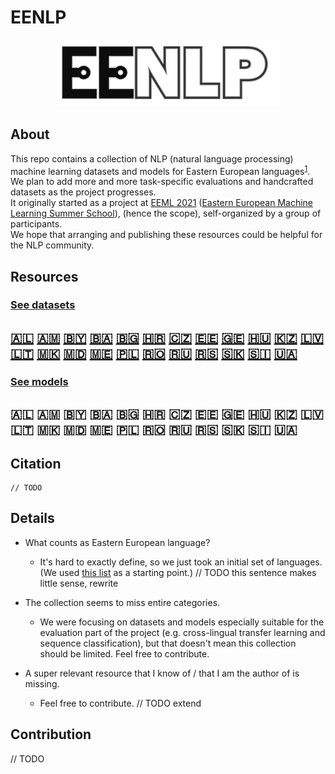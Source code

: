 # EENLP

<p align="center">
    <img width="357" src="docs/images/EENLP-logo.png">
</p>

## About

This repo contains a collection of NLP (natural language processing) machine learning datasets and models for Eastern
European languages<sup>[1](#footnote-1)</sup>. We plan to add more and more task-specific evaluations and handcrafted
datasets as the project progresses.  
It originally started as a project
at [EEML 2021](https://www.eeml.eu/previous-editions) ([Eastern European Machine Learning Summer School](https://www.eeml.eu)), (hence the scope), self-organized by a group of participants.  
We hope that arranging and publishing these resources could be helpful for the NLP community.

## Resources

### [See datasets](docs/datasets.md)

## <a title='Albanian' href='docs/datasets.md#-albanian'>:albania:</a> <a title='Armenian' href='docs/datasets.md#-armenian'>:armenia:</a> <a title='Belarusian' href='docs/datasets.md#-belarusian'>:belarus:</a> <a title='Bosnian' href='docs/datasets.md#-bosnian'>:bosnia_herzegovina:</a> <a title='Bulgarian' href='docs/datasets.md#-bulgarian'>:bulgaria:</a> <a title='Croatian' href='docs/datasets.md#-croatian'>:croatia:</a> <a title='Czech' href='docs/datasets.md#-czech'>:czech_republic:</a> <a title='Estonian' href='docs/datasets.md#-estonian'>:estonia:</a> <a title='Georgian' href='docs/datasets.md#-georgian'>:georgia:</a> <a title='Hungarian' href='docs/datasets.md#-hungarian'>:hungary:</a> <a title='Kazakh' href='docs/datasets.md#-kazakh'>:kazakhstan:</a> <a title='Latvian' href='docs/datasets.md#-latvian'>:latvia:</a> <a title='Lithuanian' href='docs/datasets.md#-lithuanian'>:lithuania:</a> <a title='Macedonian' href='docs/datasets.md#-macedonian'>:macedonia:</a> <a title='Moldovan' href='docs/datasets.md#-moldovan'>:moldova:</a> <a title='Montenegrin' href='docs/datasets.md#-montenegrin'>:montenegro:</a> <a title='Polish' href='docs/datasets.md#-polish'>:poland:</a> <a title='Romanian' href='docs/datasets.md#-romanian'>:romania:</a> <a title='Russian' href='docs/datasets.md#-russian'>:ru:</a> <a title='Serbian' href='docs/datasets.md#-serbian'>:serbia:</a> <a title='Slovakian' href='docs/datasets.md#-slovakian'>:slovakia:</a> <a title='Slovenian' href='docs/datasets.md#-slovenian'>:slovenia:</a> <a title='Ukrainian' href='docs/datasets.md#-ukrainian'>:ukraine:</a>

### [See models](docs/models.md)

## :albania: :armenia: :belarus: :bosnia_herzegovina: :bulgaria: :croatia: :czech_republic: :estonia: :georgia: :hungary: :kazakhstan: :latvia: :lithuania: :macedonia: :moldova: :montenegro: :poland: :romania: :ru: :serbia: :slovakia: :slovenia: :ukraine:

## Citation

```
// TODO
```

## Details

- <span id="footnote-1"></span>What counts as Eastern European language?
    - It's hard to exactly define, so we just took an initial set of languages. (We
      used [this list](https://www.languagescientific.com/translation-and-localization-of-eastern-european-languages/)
      as a starting point.) // TODO this sentence makes little sense, rewrite

- The collection seems to miss entire categories.
    - We were focusing on datasets and models especially suitable for the evaluation part of the project (e.g.
      cross-lingual transfer learning and sequence classification), but that doesn't mean this collection should be
      limited. Feel free to contribute.

- A super relevant resource that I know of / that I am the author of is missing.
    - Feel free to contribute. // TODO extend

## Contribution

// TODO